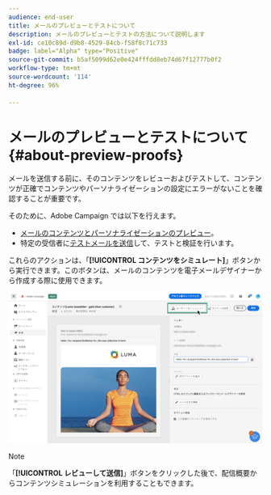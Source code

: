 ```yaml
---
audience: end-user
title: メールのプレビューとテストについて
description: メールのプレビューとテストの方法について説明します
exl-id: ce10c89d-d9b8-4529-84cb-f58f8c71c733
badge: label="Alpha" type="Positive"
source-git-commit: b5af5099d62e0e424fffdd8eb74d67f12777b0f2
workflow-type: tm+mt
source-wordcount: '114'
ht-degree: 96%

---
```


# メールのプレビューとテストについて {#about-preview-proofs}

メールを送信する前に、そのコンテンツをレビューおよびテストして、コンテンツが正確でコンテンツやパーソナライゼーションの設定にエラーがないことを確認することが重要です。

そのために、Adobe Campaign では以下を行えます。

* [メールのコンテンツとパーソナライゼーションのプレビュー](preview-content.md)。
   <!--* [Check the email rendering](#rendering) in popular desktop, mobile and web-based clients,-->
* 特定の受信者に[テストメールを送信](proofs.md)して、テストと検証を行います。

これらのアクションは、「**[!UICONTROL コンテンツをシミュレート]**」ボタンから実行できます。このボタンは、メールのコンテンツを電子メールデザイナーから作成する際に使用できます。

![](assets/simulate.png)

>[!NOTE]
>
>「**[!UICONTROL レビューして送信]**」ボタンをクリックした後で、配信概要からコンテンツシミュレーションを利用することもできます。
